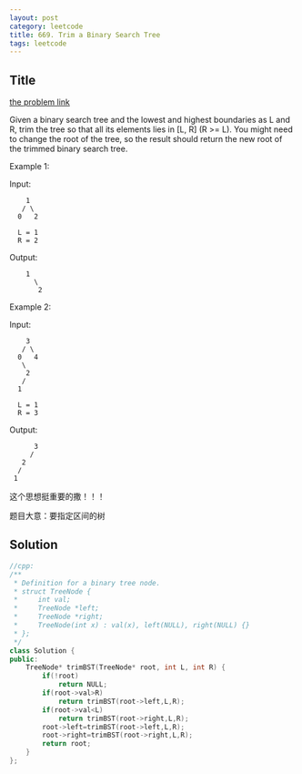 ```yaml
---
layout: post
category: leetcode
title: 669. Trim a Binary Search Tree
tags: leetcode
---
```

## Title
[the problem link](https://leetcode.com/problems/trim-a-binary-search-tree/description/)

Given a binary search tree and the lowest and highest boundaries as L and R, trim the tree so that all its elements lies in [L, R] (R >= L). You might need to change the root of the tree, so the result should return the new root of the trimmed binary search tree.

Example 1:

Input: 

	    1
	   / \
	  0   2
	
	  L = 1
	  R = 2

Output: 

	    1
	      \
	       2

Example 2:

Input: 

	    3
	   / \
	  0   4
	   \
	    2
	   /
	  1
	
	  L = 1
	  R = 3

Output: 
	
	      3
	     / 
	   2   
	  /
	 1

这个思想挺重要的撒！！！

题目大意：要指定区间的树

## Solution
```c++
//cpp:
/**
 * Definition for a binary tree node.
 * struct TreeNode {
 *     int val;
 *     TreeNode *left;
 *     TreeNode *right;
 *     TreeNode(int x) : val(x), left(NULL), right(NULL) {}
 * };
 */
class Solution {
public:
    TreeNode* trimBST(TreeNode* root, int L, int R) {
        if(!root)
            return NULL;
        if(root->val>R)
            return trimBST(root->left,L,R);
        if(root->val<L)
            return trimBST(root->right,L,R);
        root->left=trimBST(root->left,L,R);
        root->right=trimBST(root->right,L,R);
        return root;
    }
};
```

